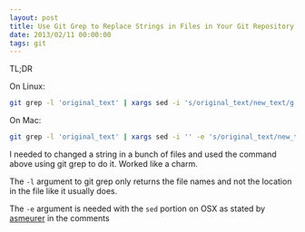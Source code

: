 ```yaml
---
layout: post
title: Use Git Grep to Replace Strings in Files in Your Git Repository
date: 2013/02/11 00:00:00
tags: git 
---
```


TL;DR

On Linux:

```bash
git grep -l 'original_text' | xargs sed -i 's/original_text/new_text/g'
```

On Mac:

```bash
git grep -l 'original_text' | xargs sed -i '' -e 's/original_text/new_text/g'
```

I needed to changed a string in a bunch of files and used the command above using git grep to do it. Worked like a charm.

The `-l` argument to git grep only returns the file names and not the location in the file like it usually does.

The `-e` argument is needed with the `sed` portion on OSX as stated by [asmeurer](https://twitter.com/asmeurer/) in the comments
